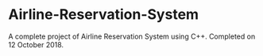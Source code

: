 # Airline-Reservation-System
A complete project of Airline Reservation System using C++. Completed on 12 October 2018.
